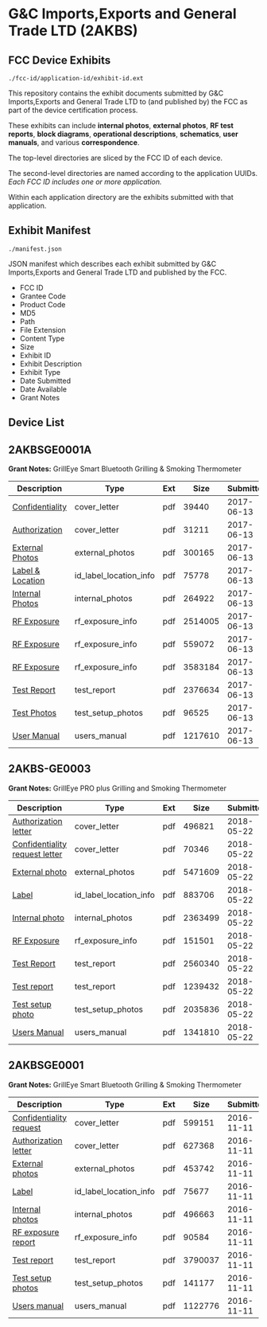 # G&C Imports,Exports and General Trade LTD (2AKBS)
## FCC Device Exhibits

```
./fcc-id/application-id/exhibit-id.ext
```

This repository contains the exhibit documents submitted by G&C Imports,Exports and General Trade LTD to (and published by) the FCC as part of the device certification process.

These exhibits can include **internal photos**, **external photos**, **RF test reports**, **block diagrams**, **operational descriptions**, **schematics**, **user manuals**, and various **correspondence**.

The top-level directories are sliced by the FCC ID of each device.

The second-level directories are named according to the application UUIDs. *Each FCC ID includes one or more application.*

Within each application directory are the exhibits submitted with that application. 

## Exhibit Manifest

```
./manifest.json
```

JSON manifest which describes each exhibit submitted by G&C Imports,Exports and General Trade LTD and published by the FCC.

- FCC ID
- Grantee Code
- Product Code
- MD5
- Path
- File Extension
- Content Type
- Size
- Exhibit ID
- Exhibit Description
- Exhibit Type
- Date Submitted
- Date Available
- Grant Notes

## Device List
## 2AKBSGE0001A
**Grant Notes:** GrillEye Smart Bluetooth Grilling & Smoking Thermometer

| Description | Type | Ext | Size | Submitted | Available |
| ----------- | ---- | --- | ---- | --------- | --------- |
| [Confidentiality](2AKBSGE0001A/ef9b1974fb371a2962ec6dc7a3a57d43/3424761.pdf) | cover_letter | pdf | 39440 | 2017-06-13 | 2017-06-13 |
| [Authorization](2AKBSGE0001A/ef9b1974fb371a2962ec6dc7a3a57d43/3424764.pdf) | cover_letter | pdf | 31211 | 2017-06-13 | 2017-06-13 |
| [External Photos](2AKBSGE0001A/ef9b1974fb371a2962ec6dc7a3a57d43/3424758.pdf) | external_photos | pdf | 300165 | 2017-06-13 | 2017-06-13 |
| [Label & Location](2AKBSGE0001A/ef9b1974fb371a2962ec6dc7a3a57d43/3424762.pdf) | id_label_location_info | pdf | 75778 | 2017-06-13 | 2017-06-13 |
| [Internal Photos](2AKBSGE0001A/ef9b1974fb371a2962ec6dc7a3a57d43/3424759.pdf) | internal_photos | pdf | 264922 | 2017-06-13 | 2017-06-13 |
| [RF Exposure](2AKBSGE0001A/ef9b1974fb371a2962ec6dc7a3a57d43/3424763.pdf) | rf_exposure_info | pdf | 2514005 | 2017-06-13 | 2017-06-13 |
| [RF Exposure](2AKBSGE0001A/ef9b1974fb371a2962ec6dc7a3a57d43/3424787.pdf) | rf_exposure_info | pdf | 559072 | 2017-06-13 | 2017-06-13 |
| [RF Exposure](2AKBSGE0001A/ef9b1974fb371a2962ec6dc7a3a57d43/3424789.pdf) | rf_exposure_info | pdf | 3583184 | 2017-06-13 | 2017-06-13 |
| [Test Report](2AKBSGE0001A/ef9b1974fb371a2962ec6dc7a3a57d43/3424765.pdf) | test_report | pdf | 2376634 | 2017-06-13 | 2017-06-13 |
| [Test Photos](2AKBSGE0001A/ef9b1974fb371a2962ec6dc7a3a57d43/3424757.pdf) | test_setup_photos | pdf | 96525 | 2017-06-13 | 2017-06-13 |
| [User Manual](2AKBSGE0001A/ef9b1974fb371a2962ec6dc7a3a57d43/3424760.pdf) | users_manual | pdf | 1217610 | 2017-06-13 | 2017-06-13 |
## 2AKBS-GE0003
**Grant Notes:** GrillEye PRO plus Grilling and Smoking Thermometer

| Description | Type | Ext | Size | Submitted | Available |
| ----------- | ---- | --- | ---- | --------- | --------- |
| [Authorization letter](2AKBS-GE0003/b57dc26499e75ea5aded47d15994479a/3860383.pdf) | cover_letter | pdf | 496821 | 2018-05-22 | 2018-05-22 |
| [Confidentiality request letter](2AKBS-GE0003/b57dc26499e75ea5aded47d15994479a/3860384.pdf) | cover_letter | pdf | 70346 | 2018-05-22 | 2018-05-22 |
| [External photo](2AKBS-GE0003/b57dc26499e75ea5aded47d15994479a/3860380.pdf) | external_photos | pdf | 5471609 | 2018-05-22 | 2018-05-22 |
| [Label](2AKBS-GE0003/b57dc26499e75ea5aded47d15994479a/3860385.pdf) | id_label_location_info | pdf | 883706 | 2018-05-22 | 2018-05-22 |
| [Internal photo](2AKBS-GE0003/b57dc26499e75ea5aded47d15994479a/3860381.pdf) | internal_photos | pdf | 2363499 | 2018-05-22 | 2018-05-22 |
| [RF Exposure](2AKBS-GE0003/b57dc26499e75ea5aded47d15994479a/3860388.pdf) | rf_exposure_info | pdf | 151501 | 2018-05-22 | 2018-05-22 |
| [Test Report](2AKBS-GE0003/b57dc26499e75ea5aded47d15994479a/3860386.pdf) | test_report | pdf | 2560340 | 2018-05-22 | 2018-05-22 |
| [Test report](2AKBS-GE0003/b57dc26499e75ea5aded47d15994479a/3860387.pdf) | test_report | pdf | 1239432 | 2018-05-22 | 2018-05-22 |
| [Test setup photo](2AKBS-GE0003/b57dc26499e75ea5aded47d15994479a/3860379.pdf) | test_setup_photos | pdf | 2035836 | 2018-05-22 | 2018-05-22 |
| [Users Manual](2AKBS-GE0003/b57dc26499e75ea5aded47d15994479a/3860382.pdf) | users_manual | pdf | 1341810 | 2018-05-22 | 2018-05-22 |
## 2AKBSGE0001
**Grant Notes:** GrillEye Smart Bluetooth Grilling & Smoking Thermometer

| Description | Type | Ext | Size | Submitted | Available |
| ----------- | ---- | --- | ---- | --------- | --------- |
| [Confidentiality request](2AKBSGE0001/03bfcabb78da5fd6f399aa41dbf76410/3193554.pdf) | cover_letter | pdf | 599151 | 2016-11-11 | 2016-11-11 |
| [Authorization letter](2AKBSGE0001/03bfcabb78da5fd6f399aa41dbf76410/3193555.pdf) | cover_letter | pdf | 627368 | 2016-11-11 | 2016-11-11 |
| [External photos](2AKBSGE0001/03bfcabb78da5fd6f399aa41dbf76410/3193549.pdf) | external_photos | pdf | 453742 | 2016-11-11 | 2016-11-11 |
| [Label](2AKBSGE0001/03bfcabb78da5fd6f399aa41dbf76410/3193553.pdf) | id_label_location_info | pdf | 75677 | 2016-11-11 | 2016-11-11 |
| [Internal photos](2AKBSGE0001/03bfcabb78da5fd6f399aa41dbf76410/3193550.pdf) | internal_photos | pdf | 496663 | 2016-11-11 | 2016-11-11 |
| [RF exposure report](2AKBSGE0001/03bfcabb78da5fd6f399aa41dbf76410/3193556.pdf) | rf_exposure_info | pdf | 90584 | 2016-11-11 | 2016-11-11 |
| [Test report](2AKBSGE0001/03bfcabb78da5fd6f399aa41dbf76410/3193557.pdf) | test_report | pdf | 3790037 | 2016-11-11 | 2016-11-11 |
| [Test setup photos](2AKBSGE0001/03bfcabb78da5fd6f399aa41dbf76410/3193551.pdf) | test_setup_photos | pdf | 141177 | 2016-11-11 | 2016-11-11 |
| [Users manual](2AKBSGE0001/03bfcabb78da5fd6f399aa41dbf76410/3193552.pdf) | users_manual | pdf | 1122776 | 2016-11-11 | 2016-11-11 |
